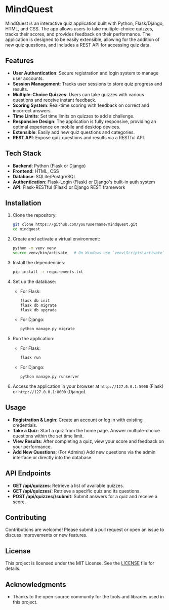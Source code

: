 # MindQuest

MindQuest is an interactive quiz application built with Python, Flask/Django, HTML, and CSS. The app allows users to take multiple-choice quizzes, tracks their scores, and provides feedback on their performance. The application is designed to be easily extensible, allowing for the addition of new quiz questions, and includes a REST API for accessing quiz data.

## Features

- **User Authentication**: Secure registration and login system to manage user accounts.
- **Session Management**: Tracks user sessions to store quiz progress and results.
- **Multiple-Choice Quizzes**: Users can take quizzes with various questions and receive instant feedback.
- **Scoring System**: Real-time scoring with feedback on correct and incorrect answers.
- **Time Limits**: Set time limits on quizzes to add a challenge.
- **Responsive Design**: The application is fully responsive, providing an optimal experience on mobile and desktop devices.
- **Extensible**: Easily add new quiz questions and categories.
- **REST API**: Expose quiz questions and results via a RESTful API.

## Tech Stack

- **Backend**: Python (Flask or Django)
- **Frontend**: HTML, CSS
- **Database**: SQLite/PostgreSQL
- **Authentication**: Flask-Login (Flask) or Django's built-in auth system
- **API**: Flask-RESTful (Flask) or Django REST framework

## Installation

1. Clone the repository:
   ```bash
   git clone https://github.com/yourusername/mindquest.git
   cd mindquest
   ```

2. Create and activate a virtual environment:
   ```bash
   python -m venv venv
   source venv/bin/activate   # On Windows use `venv\Scripts\activate`
   ```

3. Install the dependencies:
   ```bash
   pip install -r requirements.txt
   ```

4. Set up the database:
   - For Flask:
     ```bash
     flask db init
     flask db migrate
     flask db upgrade
     ```
   - For Django:
     ```bash
     python manage.py migrate
     ```

5. Run the application:
   - For Flask:
     ```bash
     flask run
     ```
   - For Django:
     ```bash
     python manage.py runserver
     ```

6. Access the application in your browser at `http://127.0.0.1:5000` (Flask) or `http://127.0.0.1:8000` (Django).

## Usage

- **Registration & Login**: Create an account or log in with existing credentials.
- **Take a Quiz**: Start a quiz from the home page. Answer multiple-choice questions within the set time limit.
- **View Results**: After completing a quiz, view your score and feedback on your performance.
- **Add New Questions**: (For Admins) Add new questions via the admin interface or directly into the database.

## API Endpoints

- **GET /api/quizzes**: Retrieve a list of available quizzes.
- **GET /api/quizzes/<id>**: Retrieve a specific quiz and its questions.
- **POST /api/quizzes/<id>/submit**: Submit answers for a quiz and receive a score.

## Contributing

Contributions are welcome! Please submit a pull request or open an issue to discuss improvements or new features.

## License

This project is licensed under the MIT License. See the [LICENSE](LICENSE) file for details.

## Acknowledgments

- Thanks to the open-source community for the tools and libraries used in this project.
